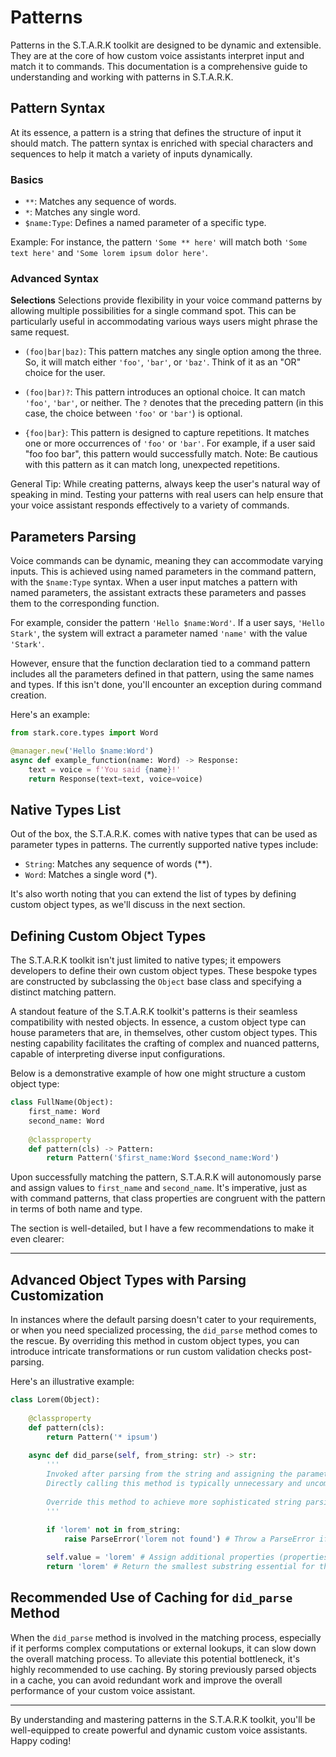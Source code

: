 # Patterns

Patterns in the S.T.A.R.K toolkit are designed to be dynamic and extensible. They are at the core of how custom voice assistants interpret input and match it to commands. This documentation is a comprehensive guide to understanding and working with patterns in S.T.A.R.K.

## Pattern Syntax

At its essence, a pattern is a string that defines the structure of input it should match. The pattern syntax is enriched with special characters and sequences to help it match a variety of inputs dynamically.

### Basics

- `**`: Matches any sequence of words.
- `*`: Matches any single word.
- `$name:Type`: Defines a named parameter of a specific type.

Example:
For instance, the pattern `'Some ** here'` will match both `'Some text here'` and `'Some lorem ipsum dolor here'`.

### Advanced Syntax

**Selections**
Selections provide flexibility in your voice command patterns by allowing multiple possibilities for a single command spot. This can be particularly useful in accommodating various ways users might phrase the same request.

- `(foo|bar|baz)`: This pattern matches any single option among the three. So, it will match either `'foo'`, `'bar'`, or `'baz'`. Think of it as an "OR" choice for the user.

- `(foo|bar)?`: This pattern introduces an optional choice. It can match `'foo'`, `'bar'`, or neither. The `?` denotes that the preceding pattern (in this case, the choice between `'foo'` or `'bar'`) is optional.

- `{foo|bar}`: This pattern is designed to capture repetitions. It matches one or more occurrences of `'foo'` or `'bar'`. For example, if a user said "foo foo bar", this pattern would successfully match. Note: Be cautious with this pattern as it can match long, unexpected repetitions.

General Tip: While creating patterns, always keep the user's natural way of speaking in mind. Testing your patterns with real users can help ensure that your voice assistant responds effectively to a variety of commands.

## Parameters Parsing

Voice commands can be dynamic, meaning they can accommodate varying inputs. This is achieved using named parameters in the command pattern, with the `$name:Type` syntax. When a user input matches a pattern with named parameters, the assistant extracts these parameters and passes them to the corresponding function.

For example, consider the pattern `'Hello $name:Word'`. If a user says, `'Hello Stark'`, the system will extract a parameter named `'name'` with the value `'Stark'`.

However, ensure that the function declaration tied to a command pattern includes all the parameters defined in that pattern, using the same names and types. If this isn't done, you'll encounter an exception during command creation.

Here's an example:

```python
from stark.core.types import Word

@manager.new('Hello $name:Word')
async def example_function(name: Word) -> Response:
    text = voice = f'You said {name}!'
    return Response(text=text, voice=voice)
```

## Native Types List

Out of the box, the S.T.A.R.K. comes with native types that can be used as parameter types in patterns. The currently supported native types include:

- `String`: Matches any sequence of words (**).
- `Word`: Matches a single word (*).

It's also worth noting that you can extend the list of types by defining custom object types, as we'll discuss in the next section.

## Defining Custom Object Types

The S.T.A.R.K toolkit isn't just limited to native types; it empowers developers to define their own custom object types. These bespoke types are constructed by subclassing the `Object` base class and specifying a distinct matching pattern. 

A standout feature of the S.T.A.R.K toolkit's patterns is their seamless compatibility with nested objects. In essence, a custom object type can house parameters that are, in themselves, other custom object types. This nesting capability facilitates the crafting of complex and nuanced patterns, capable of interpreting diverse input configurations.

Below is a demonstrative example of how one might structure a custom object type:

```python
class FullName(Object):
    first_name: Word
    second_name: Word
    
    @classproperty
    def pattern(cls) -> Pattern:
        return Pattern('$first_name:Word $second_name:Word')
```

Upon successfully matching the pattern, S.T.A.R.K will autonomously parse and assign values to `first_name` and `second_name`. It's imperative, just as with command patterns, that class properties are congruent with the pattern in terms of both name and type.

The section is well-detailed, but I have a few recommendations to make it even clearer:

---

## Advanced Object Types with Parsing Customization

In instances where the default parsing doesn't cater to your requirements, or when you need specialized processing, the `did_parse` method comes to the rescue. By overriding this method in custom object types, you can introduce intricate transformations or run custom validation checks post-parsing.

Here's an illustrative example:

```python
class Lorem(Object):
    
    @classproperty
    def pattern(cls):
        return Pattern('* ipsum')
    
    async def did_parse(self, from_string: str) -> str:
        '''
        Invoked after parsing from the string and assigning the parameters detected in the pattern.
        Directly calling this method is typically unnecessary and uncommon.
        
        Override this method to achieve more sophisticated string parsing. 
        '''
        
        if 'lorem' not in from_string:
            raise ParseError('lorem not found') # Throw a ParseError if the string doesn't meet certain criteria

        self.value = 'lorem' # Assign additional properties (properties inferred from the pattern are auto-assigned)
        return 'lorem' # Return the smallest substring essential for this object
```

## Recommended Use of Caching for `did_parse` Method

When the `did_parse` method is involved in the matching process, especially if it performs complex computations or external lookups, it can slow down the overall matching process. To alleviate this potential bottleneck, it's highly recommended to use caching. By storing previously parsed objects in a cache, you can avoid redundant work and improve the overall performance of your custom voice assistant.

---

By understanding and mastering patterns in the S.T.A.R.K toolkit, you'll be well-equipped to create powerful and dynamic custom voice assistants. Happy coding!
